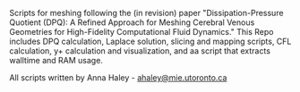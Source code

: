 Scripts for meshing following the (in revision) paper "Dissipation-Pressure Quotient (DPQ): A Refined Approach for Meshing Cerebral Venous Geometries for High-Fidelity Computational Fluid Dynamics." This Repo includes DPQ calculation, Laplace solution, slicing and mapping scripts, CFL calculation, y+ calculation and visualization, and aa script that extracts walltime and RAM usage.


All scripts written by Anna Haley - ahaley@mie.utoronto.ca
